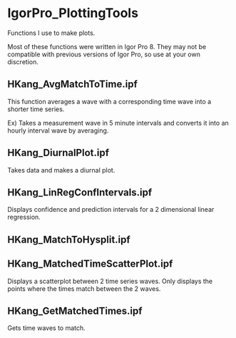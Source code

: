 # IgorPro_PlottingTools
Functions I use to make plots.

Most of these functions were written in Igor Pro 8. They may not be compatible with previous versions of Igor Pro, so use at your own discretion.

## HKang_AvgMatchToTime.ipf

This function averages a wave with a corresponding time wave into a shorter time series.

Ex) Takes a measurement wave in 5 minute intervals and converts it into an hourly interval wave by averaging.

## HKang_DiurnalPlot.ipf

Takes data and makes a diurnal plot.

## HKang_LinRegConfIntervals.ipf

Displays confidence and prediction intervals for a 2 dimensional linear regression.

## HKang_MatchToHysplit.ipf

## HKang_MatchedTimeScatterPlot.ipf

Displays a scatterplot between 2 time series waves. Only displays the points where the times match between the 2 waves.

## HKang_GetMatchedTimes.ipf

Gets time waves to match.
